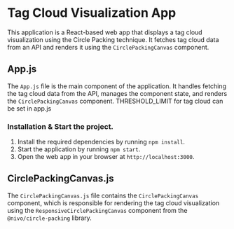 # Tag Cloud Visualization App

This application is a React-based web app that displays a tag cloud visualization using the Circle Packing technique. It fetches tag cloud data from an API and renders it using the `CirclePackingCanvas` component.

## App.js

The `App.js` file is the main component of the application. It handles fetching the tag cloud data from the API, manages the component state, and renders the `CirclePackingCanvas` component. THRESHOLD_LIMIT for tag cloud can be set in app.js 

### Installation & Start the project.

1. Install the required dependencies by running `npm install`.
2. Start the application by running `npm start`.
3. Open the web app in your browser at `http://localhost:3000`.

## CirclePackingCanvas.js

The `CirclePackingCanvas.js` file contains the `CirclePackingCanvas` component, which is responsible for rendering the tag cloud visualization using the `ResponsiveCirclePackingCanvas` component from the `@nivo/circle-packing` library.
